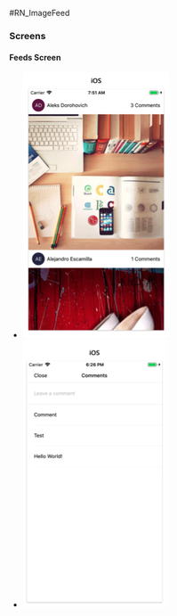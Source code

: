 #RN_ImageFeed

### Screens
#### Feeds Screen
+ ![Screen 1](./externalAssets/S2.png "Feeds Listing Screen")
+ ![Screen 2](./externalAssets/S3.png "Comments create and list Screen")
